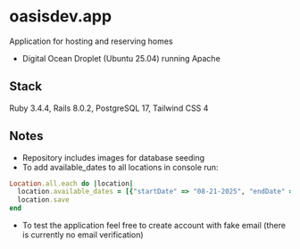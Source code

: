 # oasisdev.app

Application for hosting and reserving homes

- Digital Ocean Droplet (Ubuntu 25.04) running Apache

## Stack

Ruby 3.4.4, Rails 8.0.2, PostgreSQL 17, Tailwind CSS 4

## Notes

- Repository includes images for database seeding
- To add available_dates to all locations in console run:

```ruby
Location.all.each do |location|
  location.available_dates = [{"startDate" => "08-21-2025", "endDate" => "12-31-2025"}]
  location.save
end
```

- To test the application feel free to create account with fake email
  (there is currently no email verification)
